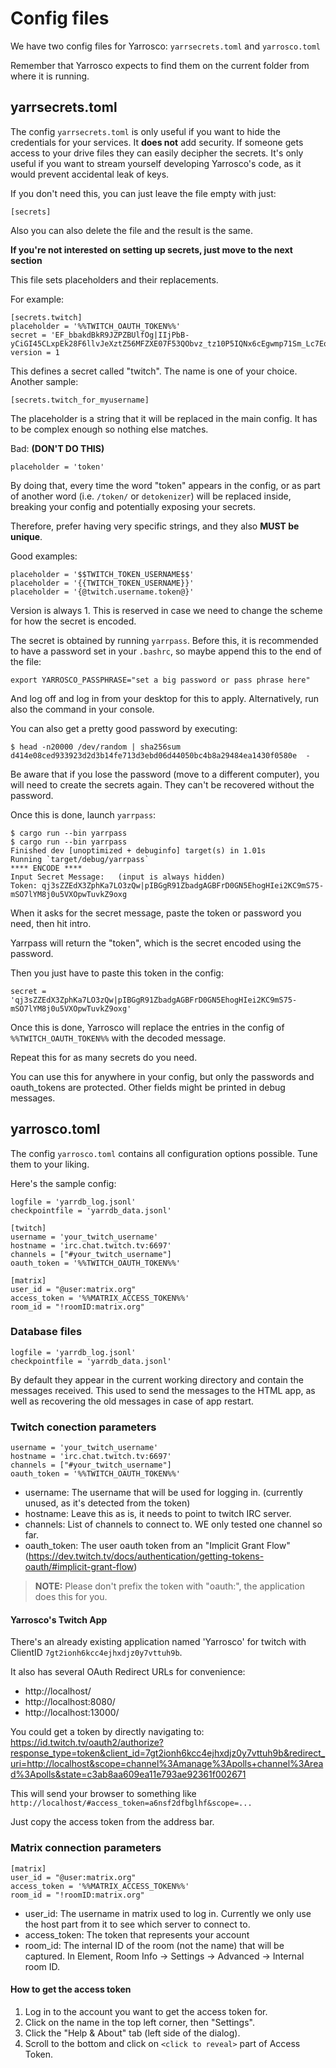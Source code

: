 Config files
============

We have two config files for Yarrosco: `yarrsecrets.toml` and `yarrosco.toml`

Remember that Yarrosco expects to find them on the current folder from where
it is running.

## yarrsecrets.toml

The config `yarrsecrets.toml` is only useful if you want to hide the 
credentials for your services. It **does not** add security. If someone gets
access to your drive files they can easily decipher the secrets. It's only 
useful if you want to stream yourself developing Yarrosco's code, as it would
prevent accidental leak of keys.

If you don't need this, you can just leave the file empty with just:

    [secrets]

Also you can also delete the file and the result is the same.

**If you're not interested on setting up secrets, just move to the next section**

This file sets placeholders and their replacements.

For example:

    [secrets.twitch]
    placeholder = '%%TWITCH_OAUTH_TOKEN%%'
    secret = 'EF_bbakdBkR9JZPZBUlfOg|IIjPbB-yCiGI45CLxpEk28F6llvJeXztZ56MFZXE07F53QObvz_tz10P5IQNx6cEgwmp71Sm_Lc7Eqalj0tKQAU'
    version = 1

This defines a secret called "twitch". The name is one of your choice. Another sample:

    [secrets.twitch_for_myusername]

The placeholder is a string that it will be replaced in the main config. It has to be complex enough so nothing else matches.

Bad: **(DON'T DO THIS)** 

    placeholder = 'token'

By doing that, every time the word "token" appears in the config, or as part of another word (i.e. `/token/` or `detokenizer`) will be replaced inside, breaking your config and potentially exposing your secrets.

Therefore, prefer having very specific strings, and they also **MUST be unique**.

Good examples:

    placeholder = '$$TWITCH_TOKEN_USERNAME$$'
    placeholder = '{{TWITCH_TOKEN_USERNAME}}'
    placeholder = '{@twitch.username.token@}'

Version is always 1. This is reserved in case we need to change the scheme for 
how the secret is encoded.

The secret is obtained by running `yarrpass`. Before this, it is recommended to 
have a password set in your `.bashrc`, so maybe append this to the end of the file:

    export YARROSCO_PASSPHRASE="set a big password or pass phrase here"

And log off and log in from your desktop for this to apply. Alternatively, run
also the command in your console.

You can also get a pretty good password by executing:

    $ head -n20000 /dev/random | sha256sum
    d414e08ced933923d2d3b14fe713d3ebd06d44050bc4b8a29484ea1430f0580e  -

Be aware that if you lose the password (move to a different computer), you will
need to create the secrets again. They can't be recovered without the password.

Once this is done, launch `yarrpass`:

    $ cargo run --bin yarrpass
    $ cargo run --bin yarrpass
    Finished dev [unoptimized + debuginfo] target(s) in 1.01s
    Running `target/debug/yarrpass`
    **** ENCODE ****
    Input Secret Message:   (input is always hidden)
    Token: qj3sZZEdX3ZphKa7LO3zQw|pIBGgR91ZbadgAGBFrD0GN5EhogHIei2KC9mS75-mSO7lYM8j0u5VXOpwTuvkZ9oxg

When it asks for the secret message, paste the token or password you need, then
hit intro.

Yarrpass will return the "token", which is the secret encoded using the password.

Then you just have to paste this token in the config:

    secret = 'qj3sZZEdX3ZphKa7LO3zQw|pIBGgR91ZbadgAGBFrD0GN5EhogHIei2KC9mS75-mSO7lYM8j0u5VXOpwTuvkZ9oxg'

Once this is done, Yarrosco will replace the entries in the config of `%%TWITCH_OAUTH_TOKEN%%` with the decoded message.

Repeat this for as many secrets do you need.

You can use this for anywhere in your config, but only the passwords and oauth_tokens are protected. Other fields might be printed in debug messages.

## yarrosco.toml

The config `yarrosco.toml` contains all configuration options possible. Tune
them to your liking.

Here's the sample config:
```
logfile = 'yarrdb_log.jsonl'
checkpointfile = 'yarrdb_data.jsonl'

[twitch]
username = 'your_twitch_username'
hostname = 'irc.chat.twitch.tv:6697'
channels = ["#your_twitch_username"]
oauth_token = '%%TWITCH_OAUTH_TOKEN%%'

[matrix]
user_id = "@user:matrix.org"
access_token = '%%MATRIX_ACCESS_TOKEN%%'
room_id = "!roomID:matrix.org"
```

### Database files
    logfile = 'yarrdb_log.jsonl'
    checkpointfile = 'yarrdb_data.jsonl'

By default they appear in the current working directory and contain the messages
received. This used to send the messages to the HTML app, as well as recovering 
the old messages in case of app restart.

### Twitch conection parameters
    username = 'your_twitch_username'
    hostname = 'irc.chat.twitch.tv:6697'
    channels = ["#your_twitch_username"]
    oauth_token = '%%TWITCH_OAUTH_TOKEN%%'

* username: The username that will be used for logging in. (currently unused, as it's detected from the token)
* hostname: Leave this as is, it needs to point to twitch IRC server.
* channels: List of channels to connect to. WE only tested one channel so far.
* oauth_token: The user oauth token from an "Implicit Grant Flow" (https://dev.twitch.tv/docs/authentication/getting-tokens-oauth/#implicit-grant-flow) 

> **NOTE:** Please don't prefix the token with "oauth:", the application does this for you.

#### Yarrosco's Twitch App

There's an already existing application named 'Yarrosco' for twitch with ClientID `7gt2ionh6kcc4ejhxdjz0y7vttuh9b`.

It also has several OAuth Redirect URLs for convenience:
* http://localhost/
* http://localhost:8080/
* http://localhost:13000/

You could get a token by directly navigating to:
https://id.twitch.tv/oauth2/authorize?response_type=token&client_id=7gt2ionh6kcc4ejhxdjz0y7vttuh9b&redirect_uri=http://localhost&scope=channel%3Amanage%3Apolls+channel%3Aread%3Apolls&state=c3ab8aa609ea11e793ae92361f002671

This will send your browser to something like `http://localhost/#access_token=a6nsf2dfbglhf&scope=...`

Just copy the access token from the address bar.

### Matrix connection parameters
    [matrix]
    user_id = "@user:matrix.org"
    access_token = '%%MATRIX_ACCESS_TOKEN%%'
    room_id = "!roomID:matrix.org"

* user_id: The username in matrix used to log in. Currently we only use the host part from it to see which server to connect to.
* access_token: The token that represents your account
* room_id: The internal ID of the room (not the name) that will be captured. In Element, Room Info -> Settings -> Advanced -> Internal room ID.

#### How to get the access token

1. Log in to the account you want to get the access token for. 
2. Click on the name in the top left corner, then "Settings".
3. Click the "Help & About" tab (left side of the dialog).
4. Scroll to the bottom and click on `<click to reveal>` part of Access Token.
